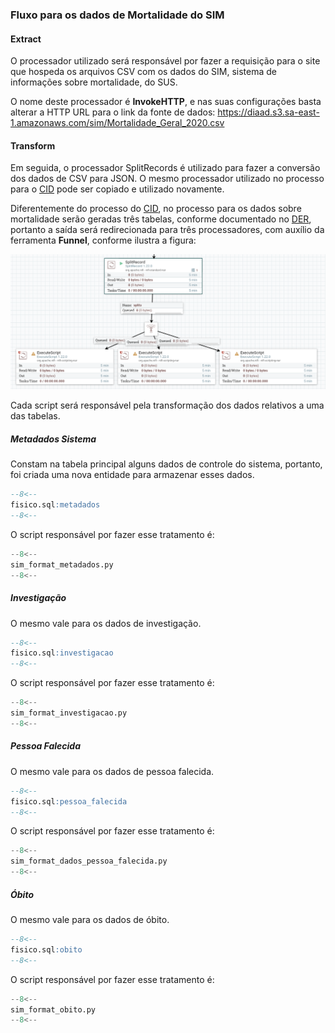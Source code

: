 ### Fluxo para os dados de Mortalidade do SIM

#### Extract

O processador utilizado será responsável por fazer a requisição para o site que hospeda os arquivos CSV com os dados do SIM, sistema de informações sobre mortalidade, do SUS.

O nome deste processador é **InvokeHTTP**, e nas suas configurações basta alterar a HTTP URL para o link da fonte de dados: <https://diaad.s3.sa-east-1.amazonaws.com/sim/Mortalidade_Geral_2020.csv>

#### Transform

Em seguida, o processador SplitRecords é utilizado para fazer a conversão dos dados de CSV para JSON. O mesmo processador utilizado no processo para o [CID](./index.md) pode ser copiado e utilizado novamente.

Diferentemente do processo do [CID](./index.md), no processo para os dados sobre mortalidade serão geradas três tabelas, conforme documentado no [DER](./contexto.md#documentação-da-base-de-dados), portanto a saída será redirecionada para três processadores, com auxílio da ferramenta **Funnel**, conforme ilustra a figura:

![](./assets/5415.png)

Cada script será responsável pela transformação dos dados relativos a uma das tabelas.

##### Metadados Sistema

Constam na tabela principal alguns dados de controle do sistema, portanto, foi criada uma nova entidade para armazenar esses dados.

```sql title="fisico.sql" linenums="1"
--8<--
fisico.sql:metadados
--8<--
```

O script responsável por fazer esse tratamento é:

```python title="format_metadados.py" linenums="1"
--8<--
sim_format_metadados.py
--8<--
```

##### Investigação

O mesmo vale para os dados de investigação.

```sql title="fisico.sql" linenums="1"
--8<--
fisico.sql:investigacao
--8<--
```

O script responsável por fazer esse tratamento é:

```python title="sim_format_investigacao.py" linenums="1"
--8<--
sim_format_investigacao.py
--8<--
```

##### Pessoa Falecida

O mesmo vale para os dados de pessoa falecida.

```sql title="fisico.sql" linenums="1"
--8<--
fisico.sql:pessoa_falecida
--8<--
```

O script responsável por fazer esse tratamento é:

```python title="sim_format_dados_pessoa_falecida.py" linenums="1"
--8<--
sim_format_dados_pessoa_falecida.py
--8<--
```

##### Óbito

O mesmo vale para os dados de óbito.

```sql title="fisico.sql" linenums="1"
--8<--
fisico.sql:obito
--8<--
```

O script responsável por fazer esse tratamento é:

```python title="sim_format_obito.py" linenums="1"
--8<--
sim_format_obito.py
--8<--
```
